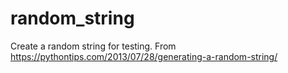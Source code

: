 # random_string
Create a random string for testing.  From https://pythontips.com/2013/07/28/generating-a-random-string/
